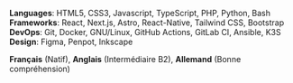 ---
---

**Languages**: HTML5, CSS3, Javascript, TypeScript, PHP, Python, Bash  
**Frameworks**: React, Next.js, Astro, React-Native, Tailwind CSS, Bootstrap  
**DevOps**: Git, Docker, GNU/Linux, GitHub Actions, GitLab CI, Ansible, K3S  
**Design**: Figma, Penpot, Inkscape  
 
**Français** (Natif), **Anglais** (Intermédiaire B2), **Allemand** (Bonne compréhension)  